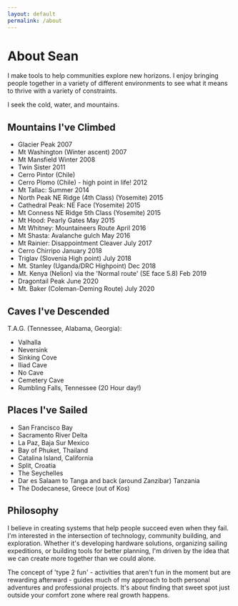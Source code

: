```yaml
---
layout: default
permalink: /about
---
```


# About Sean

I make tools to help communities explore new horizons. I enjoy bringing people together in a variety of different environments to see what it means to thrive with a variety of constraints.

I seek the cold, water, and mountains.

## Mountains I've Climbed

- Glacier Peak 2007
- Mt Washington (Winter ascent) 2007
- Mt Mansfield Winter 2008
- Twin Sister 2011
- Cerro Pintor (Chile)
- Cerro Plomo (Chile) - high point in life! 2012
- Mt Tallac: Summer 2014
- North Peak NE Ridge (4th Class) (Yosemite) 2015
- Cathedral Peak: NE Face (Yosemite) 2015
- Mt Conness NE Ridge 5th Class (Yosemite) 2015
- Mt Hood: Pearly Gates May 2015
- Mt Whitney: Mountaineers Route April 2016
- Mt Shasta: Avalanche gulch May 2016
- Mt Rainier: Disappointment Cleaver July 2017
- Cerro Chirripo January 2018
- Triglav (Slovenia High point) July 2018
- Mt. Stanley (Uganda/DRC Highpoint) Dec 2018
- Mt. Kenya (Nelion) via the 'Normal route' (SE face 5.8) Feb 2019
- Dragontail Peak June 2020
- Mt. Baker (Coleman-Deming Route) July 2020

## Caves I've Descended

T.A.G. (Tennessee, Alabama, Georgia):
- Valhalla
- Neversink
- Sinking Cove
- Iliad Cave
- No Cave
- Cemetery Cave
- Rumbling Falls, Tennessee (20 Hour day!)

## Places I've Sailed

- San Francisco Bay
- Sacramento River Delta
- La Paz, Baja Sur Mexico
- Bay of Phuket, Thailand
- Catalina Island, California
- Split, Croatia
- The Seychelles
- Dar es Salaam to Tanga and back (around Zanzibar) Tanzania
- The Dodecanese, Greece (out of Kos)

## Philosophy

I believe in creating systems that help people succeed even when they fail. I'm interested in the intersection of technology, community building, and exploration. Whether it's developing hardware solutions, organizing sailing expeditions, or building tools for better planning, I'm driven by the idea that we can create more together than we could alone.

The concept of 'type 2 fun' - activities that aren't fun in the moment but are rewarding afterward - guides much of my approach to both personal adventures and professional projects. It's about finding that sweet spot just outside your comfort zone where real growth happens.